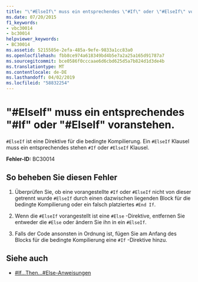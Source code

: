 ```yaml
---
title: "\"#ElseIf\" muss ein entsprechendes \"#If\" oder \"#ElseIf\" voranstehen."
ms.date: 07/20/2015
f1_keywords:
- vbc30014
- bc30014
helpviewer_keywords:
- BC30014
ms.assetid: 5215585e-2efa-485a-9efe-9833a1cc83a0
ms.openlocfilehash: fbb8ce974a618349bd4b5e7a2a25a165d91787a7
ms.sourcegitcommit: bce0586f0cccaae6d6cbd625d5a7b824d1d3de4b
ms.translationtype: MT
ms.contentlocale: de-DE
ms.lasthandoff: 04/02/2019
ms.locfileid: "58832254"
---
```

# <a name="elseif-must-be-preceded-by-a-matching-if-or-elseif"></a>"#ElseIf" muss ein entsprechendes "#If" oder "#ElseIf" voranstehen.
`#ElseIf` ist eine Direktive für die bedingte Kompilierung. Ein `#ElseIf` Klausel muss ein entsprechendes stehen `#If` oder `#ElseIf` Klausel.  
  
 **Fehler-ID:** BC30014  
  
## <a name="to-correct-this-error"></a>So beheben Sie diesen Fehler  
  
1.  Überprüfen Sie, ob eine vorangestellte `#If` oder `#ElseIf` nicht von dieser getrennt wurde `#ElseIf` durch einen dazwischen liegenden Block für die bedingte Kompilierung oder ein falsch platziertes `#End If`.  
  
2.  Wenn die `#ElseIf` vorangestellt ist eine `#Else` -Direktive, entfernen Sie entweder die `#Else` oder ändern Sie ihn in ein `#ElseIf`.  
  
3.  Falls der Code ansonsten in Ordnung ist, fügen Sie am Anfang des Blocks für die bedingte Kompilierung eine `#If` -Direktive hinzu.  
  
## <a name="see-also"></a>Siehe auch

- [#If...Then...#Else-Anweisungen](../../../visual-basic/language-reference/directives/if-then-else-directives.md)
